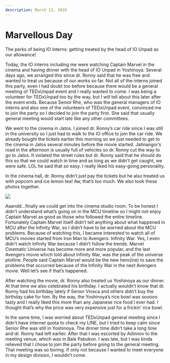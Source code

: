 ```yaml
---
description: March 13, 2019
---
```


# Marvellous Day

The perks of being IO interns: getting treated by the head of IO Unpad as our allowance!

Today, the IO interns including me were watching Captain Marvel in the cinema and having dinner with the head of IO Unpad in Yoshinoya. Several days ago, we arranged this since dr. Ronny said that he was free and wanted to treat us because of our works so far. Not all of the interns joined this party, even I had doubt too before because there would be a general meeting of TEDxUnpad event and I really wanted to come. I was being a volunteer for TEDxUnpad too by the way, but I will tell about this later after the event ends. Because Senior Rhe, who was the general managers of IO interns and also one of the volunteers of TEDxUnpad event, convinced me to join the party so I decided to join the party first. She said that usually general meeting would start late like any other committees.

We went to the cinema in Jatos. I joined dr. Ronny’s car ride since I was still in the university so I just had to walk to the IO office to join the car ride. We already bought the tickets earlier this morning so we just needed to get to the cinema in Jatos several minutes before the movie started. Jatinangor’s road in the afternoon is usually full of vehicles so dr. Ronny cut the way to go to Jatos. It violated the street rules but dr. Ronny said that he should do this so that we could watch in time and as long as we didn’t get caught, we were safe. LOL he said that so easy. I really liked his easy-going personality.

In the cinema hall, dr. Ronny didn’t just pay the tickets but he also treated us with popcorn and ice lemon tea! Aw, that’s too much. We also took these photos together.

![](<../../.gitbook/assets/unpad blog\_191231\_0054.jpg>)

Aaandd…finally we could get into the cinema studio room. To be honest I didn’t understand what’s going on in the MCU timeline so I might not enjoy Captain Marvel as good as those who followed the entire timeline. Fortunately Captain Marvel itself didn’t tell anything about what happened in MCU after the Infinity War, so I didn’t have to be worried about the MCU problems. Because of watching this, I became interested to watch all of MCU’s movies started from Iron Man to Avengers: Infinity War. Yes, I even didn’t watch Infinity War because I didn’t follow the trends. Marvel Cinematic Universe has become more and more popular, and the last Avengers movie which told about Infinity War, was the peak of the universe plotline. People said Captain Marvel would be the new hero(ine) to save the problems that occurred because of the Infinity War in the next Avengers movie. Well let’s see if that’s happened.

After watching the movie, dr. Ronny also treated us Yoshinoya as our dinner. At that time we also celebrated his birthday. I actually wouldn’t know that dr. Ronny had his birthday lately if Senior Vinsca and others didn’t buy the birthday cake for him. By the way, the Yoshinoya’s rice bowl was sooooo tasty and I really liked this more than any Japanese rice food I ever had. I thought that’s why the price was very expensive just for a frickin’ rice bowl.

In the same time, I was worried about TEDxUnpad general meeting since I didn’t have internet quota to check my LINE, but I tried to keep calm since Senior Rhe was still in Yoshinoya. The dinner time didn’t take a long time and dr. Ronny had left earlier. After that I was escorted by Adinnov to the meeting venue, which was in Bale Pabukon. I was late, but I was kinda relieved that I chose to join the party before going to the general meeting. That meeting was so boring. If only not because I wanted to meet everyone in my design division, I wouldn’t come.
